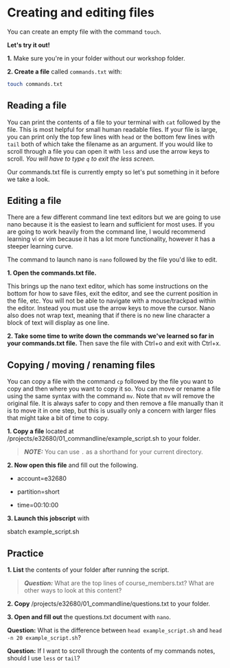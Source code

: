 # Creating and editing files

You can create an empty file with the command `touch`.

**Let's try it out!**

**1.** Make sure you're in your folder without our workshop folder.

**2. Create a file** called `commands.txt` with:

```bash
touch commands.txt
```
## Reading a file

You can print the contents of a file to your terminal with `cat` followed by the file. 
This is most helpful for small human readable files. If your file is large, you can print
only the top few lines with `head` or the bottom few lines with `tail` both of which take 
the filename as an argument. If you would like to scroll through a file you can open it 
with `less` and use the arrow keys to scroll. *You will have to type `q` to exit the less screen.*

Our commands.txt file is currently empty so let's put something in it before we take a 
look.

## Editing a file

There are a few different command line text editors but we are going to use nano because 
it is the easiest to learn and sufficient for most uses. If you are going to work heavily 
from the command line, I would recommend learning vi or vim because it has a lot more 
functionality, however it has a steeper learning curve.

The command to launch nano is `nano` followed by the file you'd like to edit.

**1. Open the commands.txt file.**

This brings up the nano text editor, which has some instructions on the bottom for how to 
save files, exit the editor, and see the current position in the file, etc. You will not 
be able to navigate with a mouse/trackpad within the editor. Instead you must use the 
arrow keys to move the cursor. Nano also does not wrap text, meaning that if there is no 
new line character a block of text will display as one line. 

**2. Take some time to write down the commands we've learned so far in your commands.txt file.**
Then save the file with Ctrl+o and exit with Ctrl+x.

## Copying / moving / renaming files

You can copy a file with the command `cp` followed by the file you want to copy and then 
where you want to copy it so. You can move or rename a file using the same syntax with 
the command `mv`. Note that `mv` will remove the original file. It is always safer to 
copy and then remove a file manually than it is to move it in one step, but this is 
usually only a concern with larger files that might take a bit of time to copy. 

**1. Copy a file** located at /projects/e32680/01_commandline/example_script.sh to your folder.

> **_NOTE:_**  You can use `.` as a shorthand for your current directory.

**2. Now open this file** and fill out the following.
	
- account=e32680

- partition=short

- time=00:10:00

**3. Launch this jobscript** with

sbatch example_script.sh

## Practice

**1. List** the contents of your folder after running the script.

> **_Question:_** What are the top lines of course_members.txt? What are other ways to look at this content?

**2. Copy** /projects/e32680/01_commandline/questions.txt to your folder.

**3. Open and fill out** the questions.txt document with `nano`.

**Question:** What is the difference between `head example_script.sh` and `head -n 20 example_script.sh`?

**Question:** If I want to scroll through the contents of my commands notes, should I use `less` or `tail`?
